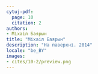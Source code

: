 ```yaml
---
cytuj-pdf:
  page: 10
  citation: 2
authors:
- Міхаіл Баярын
title: "Міхаіл Баярын"
description: "На паверхні. 2014"
locale: "be_BY"
images:
- cites/10-2/preview.png
---
```

